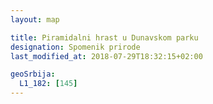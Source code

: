```yaml
---
layout: map

title: Piramidalni hrast u Dunavskom parku
designation: Spomenik prirode
last_modified_at: 2018-07-29T18:32:15+02:00

geoSrbija:
  L1_182: [145]
---
```

